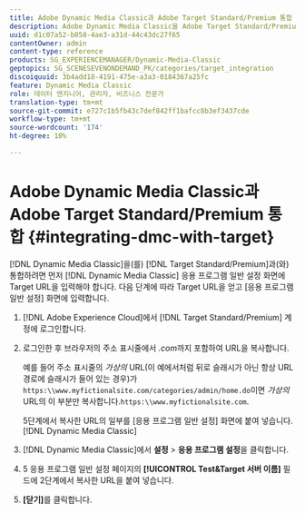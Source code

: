 ```yaml
---
title: Adobe Dynamic Media Classic과 Adobe Target Standard/Premium 통합
description: Adobe Dynamic Media Classic을 Adobe Target Standard/Premium과 통합하는 방법을 알아봅니다.
uuid: d1c07a52-b058-4ae3-a31d-44c43dc27f65
contentOwner: admin
content-type: reference
products: SG_EXPERIENCEMANAGER/Dynamic-Media-Classic
geptopics: SG_SCENESEVENONDEMAND_PK/categories/target_integration
discoiquuid: 3b4add18-4191-475e-a3a3-0184367a25fc
feature: Dynamic Media Classic
role: 데이터 엔지니어, 관리자, 비즈니스 전문가
translation-type: tm+mt
source-git-commit: e727c1b5fb43c7def842ff1bafcc8b3ef3437cde
workflow-type: tm+mt
source-wordcount: '174'
ht-degree: 10%

---
```



# Adobe Dynamic Media Classic과 Adobe Target Standard/Premium 통합 {#integrating-dmc-with-target}

[!DNL Dynamic Media Classic]을(를) [!DNL Target Standard/Premium]과(와) 통합하려면 먼저 [!DNL Dynamic Media Classic] 응용 프로그램 일반 설정 화면에 Target URL을 입력해야 합니다. 다음 단계에 따라 Target URL을 얻고 [응용 프로그램 일반 설정] 화면에 입력합니다.

1. [!DNL Adobe Experience Cloud]에서 [!DNL Target Standard/Premium] 계정에 로그인합니다.
1. 로그인한 후 브라우저의 주소 표시줄에서 *.com*&#x200B;까지 포함하여 URL을 복사합니다.

   예를 들어 주소 표시줄의 *가상의* URL(이 예에서처럼 뒤로 슬래시가 아닌 항상 URL 경로에 슬래시가 들어 있는 경우)가 `https:\\www.myfictionalsite.com/categories/admin/home.do`이면 *가상의* URL의 이 부분만 복사합니다.`https:\\www.myfictionalsite.com`.

   5단계에서 복사한 URL의 일부를 [응용 프로그램 일반 설정] 화면에 붙여 넣습니다.[!DNL Dynamic Media Classic]

1. [!DNL Dynamic Media Classic]에서 **설정** > **응용 프로그램 설정**&#x200B;을 클릭합니다.
1. 5 응용 프로그램 일반 설정 페이지의 **[!UICONTROL Test&amp;Target 서버 이름]** 필드에 2단계에서 복사한 URL을 붙여 넣습니다.
1. **[닫기]**&#x200B;를 클릭합니다.

